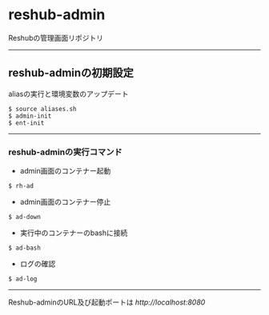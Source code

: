 # reshub-admin
Reshubの管理画面リポジトリ


-------------------------------

## reshub-adminの初期設定

aliasの実行と環境変数のアップデート

```
$ source aliases.sh
$ admin-init
$ ent-init
```

-------------------------------

### reshub-adminの実行コマンド

* admin画面のコンテナー起動

```
$ rh-ad
```

* admin画面のコンテナー停止

```
$ ad-down
```

* 実行中のコンテナーのbashに接続

```
$ ad-bash
```

* ログの確認

```
$ ad-log
```

-------------------------------

Reshub-adminのURL及び起動ポートは
_http://localhost:8080_

